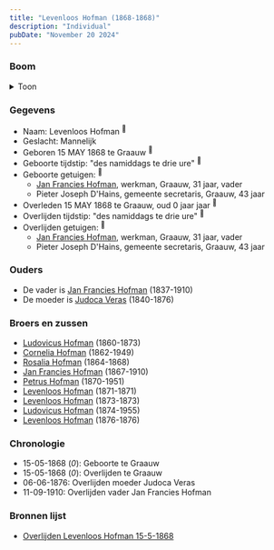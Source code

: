 ```yaml
---
title: "Levenloos Hofman (1868-1868)"
description: "Individual"
pubDate: "November 20 2024"
---
```


### Boom
<details><summary>Toon</summary>

![test](https://www.plantuml.com/plantuml/svg/ZP9RQm8n48NVyoi6VUYJiEkgQqL4BRjjfIr2Bz0doIQZ1hE99DdA8lxtnhjKA3ubp9oJ-SYPldNKk2ANn2w4Mb93SyWeMyoCBXH_q58RS8Ogwrke79aBZi24OHBtTyoNheGSymoDtPUiGuFQbKia5wyoIQs5DG60eJOSpSTSi8L2QxlTd0hLwq54DeJSmNWtofAzepAY2bAFm0HQUDBJdAeAK0lFGH14JO1g4gNDTEYVNay5Ihw1RYUZMJd9j7CIEpq8sp0QlFaZYk7HK5giBgHsKKWveOfFcD7MPjeZRJqXl2TZ2E_3uEZPd8WAhXc5BpJKdb5YZv8EaoY9_aLf13Spj63qkSMEMrS8tSuAEHTgvcNr0D9aw7MjS4UJUfemWgeKixahKKgzyaGRSlYmMksW80ViS-7Wz0NVgZTYSXptWZ-efDP_0_0QECLtGn1DU1ryRqdRjmTnxV5RqaV5_TR-0W00)
</details>

### Gegevens
- Naam: Levenloos Hofman <sup><a href="../s00413/" style="text-decoration:none" title="Overlijden Levenloos Hofman 15-5-1868">:link:</a></sup>
- Geslacht: Mannelijk
- Geboren 15 MAY 1868 te Graauw <sup><a href="../s00413/" style="text-decoration:none" title="Overlijden Levenloos Hofman 15-5-1868">:link:</a></sup>
- Geboorte tijdstip: "des namiddags te drie ure" <sup><a href="../s00413/" style="text-decoration:none" title="Overlijden Levenloos Hofman 15-5-1868">:link:</a></sup>
- Geboorte getuigen: <sup><a href="../s00413/" style="text-decoration:none" title="Overlijden Levenloos Hofman 15-5-1868">:link:</a></sup>
  - [Jan Francies Hofman](../i00035/), werkman, Graauw, 31 jaar, vader
  - Pieter Joseph D'Hains, gemeente secretaris, Graauw, 43 jaar
- Overleden 15 MAY 1868 te Graauw, oud 0 jaar jaar <sup><a href="../s00413/" style="text-decoration:none" title="Overlijden Levenloos Hofman 15-5-1868">:link:</a></sup>
- Overlijden tijdstip: "des namiddags te drie ure" <sup><a href="../s00413/" style="text-decoration:none" title="Overlijden Levenloos Hofman 15-5-1868">:link:</a></sup>
- Overlijden getuigen: <sup><a href="../s00413/" style="text-decoration:none" title="Overlijden Levenloos Hofman 15-5-1868">:link:</a></sup>
  - [Jan Francies Hofman](../i00035/), werkman, Graauw, 31 jaar, vader
  - Pieter Joseph D'Hains, gemeente secretaris, Graauw, 43 jaar

### Ouders
- De vader is [Jan Francies Hofman](../i00035/) (1837-1910)
- De moeder is [Judoca Veras](../i00037/) (1840-1876)

### Broers en zussen
- [Ludovicus Hofman](../i00243/) (1860-1873)
- [Cornelia Hofman](../i00244/) (1862-1949)
- [Rosalia Hofman](../i00245/) (1864-1868)
- [Jan Francies Hofman](../i00246/) (1867-1910)
- [Petrus Hofman](../i00248/) (1870-1951)
- [Levenloos Hofman](../i00249/) (1871-1871)
- [Levenloos Hofman](../i00250/) (1873-1873)
- [Ludovicus Hofman](../i00251/) (1874-1955)
- [Levenloos Hofman](../i00252/) (1876-1876)

### Chronologie
- 15-05-1868 (<i>0</i>): Geboorte te Graauw
- 15-05-1868 (<i>0</i>): Overlijden te Graauw
- 06-06-1876: Overlijden moeder Judoca Veras
- 11-09-1910: Overlijden vader Jan Francies Hofman

### Bronnen lijst
- [Overlijden Levenloos Hofman 15-5-1868](../s00413/)
